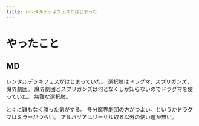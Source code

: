 ```yaml
---
title: レンタルデッキフェスがはじまった
---
```


# やったこと

## MD

レンタルデッキフェスがはじまっていた。
選択肢はドラグマ、スプリガンズ、魔界劇団。
魔界劇団とスプリガンズは何となくしか知らないのでドラグマを使っていた。
無難な選択肢。

とくに難もなく勝った気がする。
多分魔界劇団の方がつよい。というかドラグマはミラーがつらい。
アルバゾアはリーサル取る以外の使い道が無い。
